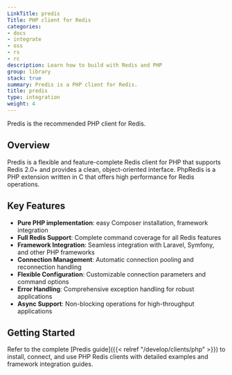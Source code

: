 ```yaml
---
LinkTitle: predis
Title: PHP client for Redis
categories:
- docs
- integrate
- oss
- rs
- rc
description: Learn how to build with Redis and PHP
group: library
stack: true
summary: Predis is a PHP client for Redis.
title: predis
type: integration
weight: 4
---
```


Predis is the recommended PHP client for Redis.

## Overview

Predis is a flexible and feature-complete Redis client for PHP that supports Redis 2.0+ and provides a clean, object-oriented interface. PhpRedis is a PHP extension written in C that offers high performance for Redis operations.

## Key Features

- **Pure PHP implementation**: easy Composer installation, framework integration
- **Full Redis Support**: Complete command coverage for all Redis features
- **Framework Integration**: Seamless integration with Laravel, Symfony, and other PHP frameworks
- **Connection Management**: Automatic connection pooling and reconnection handling
- **Flexible Configuration**: Customizable connection parameters and command options
- **Error Handling**: Comprehensive exception handling for robust applications
- **Async Support**: Non-blocking operations for high-throughput applications

## Getting Started

Refer to the complete [Predis guide]({{< relref "/develop/clients/php" >}}) to install, connect, and use PHP Redis clients with detailed examples and framework integration guides.
